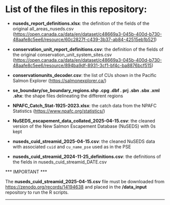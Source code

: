 
# List of the files in this repository: 

- **nuseds_report_definitions.xlsx**: the definition of the fields of the original all_areas_nuseds.csv (https://open.canada.ca/data/en/dataset/c48669a3-045b-400d-b730-48aafe8c5ee6/resource/60c2827f-c439-3b37-ab84-42515eb1b521)

- **conservation_unit_report_definitions.csv**: the definition of the fields of the original conservation_unit_system_sites.csv (https://open.canada.ca/data/en/dataset/c48669a3-045b-400d-b730-48aafe8c5ee6/resource/894ba9df-8931-3cf1-bf4c-ba8876bcf515)

- **conservationunits_decoder.csv**: the list of CUs shown in the Pacific Salmon Explorer (https://salmonexplorer.ca/)

- **se_boundary/se_boundary_regions.shp .cpg .dbf . prj .sbn .sbx .xml .shx**: the shape files delineating the different regions

- **NPAFC_Catch_Stat-1925-2023.xlsx**: the catch data from the NPAFC Statistics (https://www.npafc.org/statistics/)

- **NuSEDS_escapement_data_collated_2025-04-15.csv**: the cleaned version of the New Salmon Escapement Database (NuSEDS) with 0s kept

- **nuseds_cuid_streamid_2025-04-15.csv**: the cleaned NuSEDS data with associated `cuid` and `cu_name_pse` used as in the PSE 

- **nuseds_cuid_streamid_2024-11-25_definitions.csv**: the definitions of the fields in nuseds_cuid_streamid_DATE.csv

*** IMPORTANT ***

The **nuseds_cuid_streamid_2025-04-15.csv** file must be downloaded from https://zenodo.org/records/14194638 and placed in the **/data_input** repository to run the R scripts.

****************
